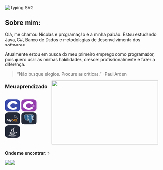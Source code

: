 <img src="https://readme-typing-svg.demolab.com?font=Fira+Code&weight=900&size=32&duration=2500&pause=1000&color=911DF7&random=false&width=435&lines=Hello+world!" alt="Typing SVG">

## Sobre mim:

 Olá, me chamou Nicolas e programação é a minha paixão. Estou estudando Java, C#, Banco de Dados e metodologias de desenvolvimento dos softwares. 

Atualmente estou em busca do meu primeiro emprego como programador, pois quero usar as minhas habilidades, crescer profissionalmente e fazer a diferença.

>“Não busque elogios. Procure as críticas.” -Paul Arden

<img align="right" height="211" width="350" src="https://i.pinimg.com/originals/7a/e3/c7/7ae3c7ad104a968dc735871c0bf17608.gif">


<h3 align="left">Meu aprendizado </h3>
<div align="left"><br>
  <img  height="40" width="50" src="https://github.com/tandpfun/skill-icons/blob/main/icons/C.svg">
  <img  height="40" width="50" src="https://github.com/tandpfun/skill-icons/blob/main/icons/CS.svg">
  <img  height="40" width="50" src="https://github.com/tandpfun/skill-icons/blob/main/icons/MySQL-Dark.svg"/>
  <img  height="40" width="50" src="https://github.com/tandpfun/skill-icons/blob/main/icons/PostgreSQL-Dark.svg"/>
  <img  height="40" width="50" src="https://github.com/tandpfun/skill-icons/blob/main/icons/Java-Dark.svg"/>
 
</div>

 #
 
   <p>
    
  <p><b> Onde me encontrar: ⤵️</p>
   </p>
   <a  href = "mailto:kenzonicolas8@gmail.com"><img align="left" src="https://img.shields.io/badge/-Gmail-%23333?style=for-the-badge&logo=gmail&logoColor=white" target="_blank"></a>
  <a href="https://www.linkedin.com/in/nicolas-onishi-b893b6212/" target="_blank"><img align="left" src="https://img.shields.io/badge/-LinkedIn-%230077B5?style=for-the-badge&logo=linkedin&logoColor=white" target="_blank"></a> 
</div>

